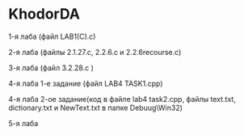 # KhodorDA
1-я лаба (файл LAB1(C).c)

2-я лаба (файлы 2.1.27.с,   2.2.6.с и 2.2.6recourse.c)

3-я лаба (файл 3.2.28.с )

4-я лаба 1-е задание (файл LAB4 TASK1.cpp)

4-я лаба 2-ое задание(код в файле lab4 task2.cpp, файлы text.txt, dictionary.txt и NewText.txt в папке Debuug\Win32)

5-я лаба
